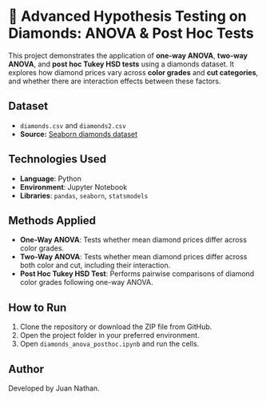 # 💎 Advanced Hypothesis Testing on Diamonds: ANOVA & Post Hoc Tests

This project demonstrates the application of **one-way ANOVA**, **two-way ANOVA**, and **post hoc Tukey HSD tests** using a diamonds dataset.
It explores how diamond prices vary across **color grades** and **cut categories**, and whether there are interaction effects between these factors.

## Dataset

- `diamonds.csv` and `diamonds2.csv`
- **Source:** [Seaborn diamonds dataset](https://seaborn.pydata.org/)

## Technologies Used

- **Language**: Python
- **Environment**: Jupyter Notebook
- **Libraries**: `pandas`, `seaborn`, `statsmodels`

## Methods Applied
- **One-Way ANOVA**: Tests whether mean diamond prices differ across color grades.
- **Two-Way ANOVA**: Tests whether mean diamond prices differ across both color and cut, including their interaction.
- **Post Hoc Tukey HSD Test**: Performs pairwise comparisons of diamond color grades following one-way ANOVA.

## How to Run

1. Clone the repository or download the ZIP file from GitHub.
2. Open the project folder in your preferred environment.
3. Open `diamonds_anova_posthoc.ipynb` and run the cells.

## Author

Developed by Juan Nathan.
